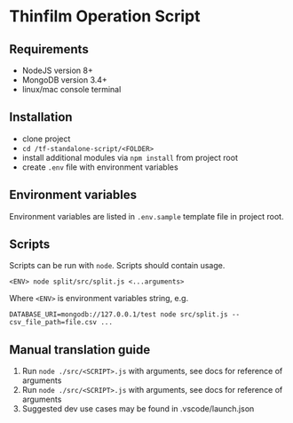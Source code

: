 # Thinfilm Operation Script 

## Requirements
  * NodeJS version 8+
  * MongoDB version 3.4+
  * linux/mac console terminal
    
## Installation
- clone project
- `cd /tf-standalone-script/<FOLDER>`
- install additional modules via `npm install` from project root
- create `.env` file with environment variables

## Environment variables
Environment variables are listed in `.env.sample` template file in project root.

## Scripts
Scripts can be run with `node`. Scripts should contain usage.
```
<ENV> node split/src/split.js <...arguments>
```

Where `<ENV>` is environment variables string, e.g.
```
DATABASE_URI=mongodb://127.0.0.1/test node src/split.js --csv_file_path=file.csv ...
```

## Manual translation guide
1. Run `node ./src/<SCRIPT>.js` with arguments, see docs for reference of arguments
2. Run `node ./src/<SCRIPT>.js` with arguments, see docs for reference of arguments
3. Suggested dev use cases may be found in .vscode/launch.json

